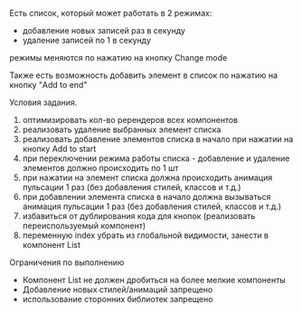 Есть список, который может работать в 2 режимах:

- добавление новых записей раз в секунду
- удаление записей по 1 в секунду

режимы меняются по нажатию на кнопку Change mode

Также есть возможность добавить элемент в список по нажатию на кнопку "Add to end"

Условия задания.

1. оптимизировать кол-во ререндеров всех компонентов
2. реализовать удаление выбранных элемент списка
3. реализовать добавление элементов списка в начало при нажатии на кнопку Add to start
4. при переключении режима работы списка - добавление и удаление элементов должно происходить по 1 шт
5. при нажатии на элемент списка должна происходить анимация пульсации 1 раз (без добавления стилей, классов и т.д.)
6. при добавлении элемента списка в начало должна вызываться анимация пульсации 1 раз (без добавления стилей, классов и т.д.)
7. избавиться от дублирования кода для кнопок (реализовать переиспользуемый компонент)
8. переменную index убрать из глобальной видимости, занести в компонент List

Ограничения по выполнению

- Компонент List не должен дробиться на более мелкие компоненты
- Добавление новых стилей/анимаций запрещено
- использование сторонних библиотек запрещено
